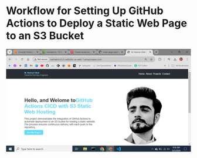 # Workflow for Setting Up GitHub Actions to Deploy a Static Web Page to an S3 Bucket

  ![Output](https://github.com/Naimat250/CICD-Github-Actions/blob/6d7e4a9f00786828b8f5316ede31d1e8b9fd1466/images/output.PNG)
